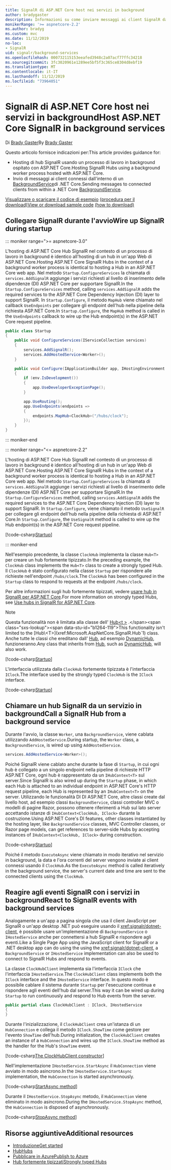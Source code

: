 ```yaml
---
title: SignalR di ASP.NET Core host nei servizi in background
author: bradygaster
description: Informazioni su come inviare messaggi ai client SignalR dalle classi BackgroundService di .NET Core.
monikerRange: '>= aspnetcore-2.2'
ms.author: bradyg
ms.custom: mvc
ms.date: 11/12/2019
no-loc:
- SignalR
uid: signalr/background-services
ms.openlocfilehash: 000732115153eeafed3948c2a07acf77ffc34218
ms.sourcegitcommit: 3fc3020961e1289ee5bf5f3c365ce8304d8ebf19
ms.translationtype: MT
ms.contentlocale: it-IT
ms.lasthandoff: 11/12/2019
ms.locfileid: "73964051"
---
```

# <a name="host-aspnet-core-opno-locsignalr-in-background-services"></a><span data-ttu-id="b1264-103">SignalR di ASP.NET Core host nei servizi in background</span><span class="sxs-lookup"><span data-stu-id="b1264-103">Host ASP.NET Core SignalR in background services</span></span>

<span data-ttu-id="b1264-104">Di [Brady Gaster](https://twitter.com/bradygaster)</span><span class="sxs-lookup"><span data-stu-id="b1264-104">By [Brady Gaster](https://twitter.com/bradygaster)</span></span>

<span data-ttu-id="b1264-105">Questo articolo fornisce indicazioni per:</span><span class="sxs-lookup"><span data-stu-id="b1264-105">This article provides guidance for:</span></span>

* <span data-ttu-id="b1264-106">Hosting di hub SignalR usando un processo di lavoro in background ospitato con ASP.NET Core.</span><span class="sxs-lookup"><span data-stu-id="b1264-106">Hosting SignalR Hubs using a background worker process hosted with ASP.NET Core.</span></span>
* <span data-ttu-id="b1264-107">Invio di messaggi ai client connessi dall'interno di un [BackgroundService](xref:Microsoft.Extensions.Hosting.BackgroundService)di .NET Core.</span><span class="sxs-lookup"><span data-stu-id="b1264-107">Sending messages to connected clients from within a .NET Core [BackgroundService](xref:Microsoft.Extensions.Hosting.BackgroundService).</span></span>

<span data-ttu-id="b1264-108">[Visualizzare o scaricare il codice di esempio](https://github.com/aspnet/AspNetCore.Docs/tree/master/aspnetcore/signalr/background-service/sample/) [(procedura per il download)](xref:index#how-to-download-a-sample)</span><span class="sxs-lookup"><span data-stu-id="b1264-108">[View or download sample code](https://github.com/aspnet/AspNetCore.Docs/tree/master/aspnetcore/signalr/background-service/sample/) [(how to download)](xref:index#how-to-download-a-sample)</span></span>

## <a name="wire-up-opno-locsignalr-during-startup"></a><span data-ttu-id="b1264-109">Collegare SignalR durante l'avvio</span><span class="sxs-lookup"><span data-stu-id="b1264-109">Wire up SignalR during startup</span></span>

::: moniker range=">= aspnetcore-3.0"

<span data-ttu-id="b1264-110">L'hosting di ASP.NET Core Hub SignalR nel contesto di un processo di lavoro in background è identico all'hosting di un hub in un'app Web di ASP.NET Core.</span><span class="sxs-lookup"><span data-stu-id="b1264-110">Hosting ASP.NET Core SignalR Hubs in the context of a background worker process is identical to hosting a Hub in an ASP.NET Core web app.</span></span> <span data-ttu-id="b1264-111">Nel metodo `Startup.ConfigureServices` la chiamata di `services.AddSignalR` aggiunge i servizi richiesti al livello di inserimento delle dipendenze (DI) ASP.NET Core per supportare SignalR.</span><span class="sxs-lookup"><span data-stu-id="b1264-111">In the `Startup.ConfigureServices` method, calling `services.AddSignalR` adds the required services to the ASP.NET Core Dependency Injection (DI) layer to support SignalR.</span></span> <span data-ttu-id="b1264-112">In `Startup.Configure`, il metodo `MapHub` viene chiamato nel callback `UseEndpoints` per collegare gli endpoint dell'hub nella pipeline della richiesta ASP.NET Core.</span><span class="sxs-lookup"><span data-stu-id="b1264-112">In `Startup.Configure`, the `MapHub` method is called in the `UseEndpoints` callback to wire up the Hub endpoint(s) in the ASP.NET Core request pipeline.</span></span>

```csharp
public class Startup
{
    public void ConfigureServices(IServiceCollection services)
    {
        services.AddSignalR();
        services.AddHostedService<Worker>();
    }

    public void Configure(IApplicationBuilder app, IHostingEnvironment env)
    {
        if (env.IsDevelopment())
        {
            app.UseDeveloperExceptionPage();
        }

        app.UseRouting();
        app.UseEndpoints(endpoints =>
        {
            endpoints.MapHub<ClockHub>("/hubs/clock");
        });
    }
}
```

::: moniker-end

::: moniker range="<= aspnetcore-2.2"

<span data-ttu-id="b1264-113">L'hosting di ASP.NET Core Hub SignalR nel contesto di un processo di lavoro in background è identico all'hosting di un hub in un'app Web di ASP.NET Core.</span><span class="sxs-lookup"><span data-stu-id="b1264-113">Hosting ASP.NET Core SignalR Hubs in the context of a background worker process is identical to hosting a Hub in an ASP.NET Core web app.</span></span> <span data-ttu-id="b1264-114">Nel metodo `Startup.ConfigureServices` la chiamata di `services.AddSignalR` aggiunge i servizi richiesti al livello di inserimento delle dipendenze (DI) ASP.NET Core per supportare SignalR.</span><span class="sxs-lookup"><span data-stu-id="b1264-114">In the `Startup.ConfigureServices` method, calling `services.AddSignalR` adds the required services to the ASP.NET Core Dependency Injection (DI) layer to support SignalR.</span></span> <span data-ttu-id="b1264-115">In `Startup.Configure`, viene chiamato il metodo `UseSignalR` per collegare gli endpoint dell'hub nella pipeline della richiesta di ASP.NET Core.</span><span class="sxs-lookup"><span data-stu-id="b1264-115">In `Startup.Configure`, the `UseSignalR` method is called to wire up the Hub endpoint(s) in the ASP.NET Core request pipeline.</span></span>

[!code-csharp[Startup](background-service/sample/Server/Startup.cs?name=Startup)]

::: moniker-end

<span data-ttu-id="b1264-116">Nell'esempio precedente, la classe `ClockHub` implementa la classe `Hub<T>` per creare un hub fortemente tipizzato.</span><span class="sxs-lookup"><span data-stu-id="b1264-116">In the preceding example, the `ClockHub` class implements the `Hub<T>` class to create a strongly typed Hub.</span></span> <span data-ttu-id="b1264-117">Il `ClockHub` è stato configurato nella classe `Startup` per rispondere alle richieste nell'endpoint `/hubs/clock`.</span><span class="sxs-lookup"><span data-stu-id="b1264-117">The `ClockHub` has been configured in the `Startup` class to respond to requests at the endpoint `/hubs/clock`.</span></span>

<span data-ttu-id="b1264-118">Per altre informazioni sugli hub fortemente tipizzati, vedere [usare hub in SignalR per ASP.NET Core](xref:signalr/hubs#strongly-typed-hubs).</span><span class="sxs-lookup"><span data-stu-id="b1264-118">For more information on strongly typed Hubs, see [Use hubs in SignalR for ASP.NET Core](xref:signalr/hubs#strongly-typed-hubs).</span></span>

> [!NOTE]
> <span data-ttu-id="b1264-119">Questa funzionalità non è limitata alla classe dell' [Hub\<t >](xref:Microsoft.AspNetCore.SignalR.Hub`1) .</span><span class="sxs-lookup"><span data-stu-id="b1264-119">This functionality isn't limited to the [Hub\<T>](xref:Microsoft.AspNetCore.SignalR.Hub`1) class.</span></span> <span data-ttu-id="b1264-120">Anche tutte le classi che ereditano dall' [Hub](xref:Microsoft.AspNetCore.SignalR.Hub), ad esempio [DynamicHub](xref:Microsoft.AspNetCore.SignalR.DynamicHub), funzioneranno.</span><span class="sxs-lookup"><span data-stu-id="b1264-120">Any class that inherits from [Hub](xref:Microsoft.AspNetCore.SignalR.Hub), such as [DynamicHub](xref:Microsoft.AspNetCore.SignalR.DynamicHub), will also work.</span></span>

[!code-csharp[Startup](background-service/sample/Server/ClockHub.cs?name=ClockHub)]

<span data-ttu-id="b1264-121">L'interfaccia utilizzata dalla `ClockHub` fortemente tipizzata è l'interfaccia `IClock`.</span><span class="sxs-lookup"><span data-stu-id="b1264-121">The interface used by the strongly typed `ClockHub` is the `IClock` interface.</span></span>

[!code-csharp[Startup](background-service/sample/HubServiceInterfaces/IClock.cs?name=IClock)]

## <a name="call-a-opno-locsignalr-hub-from-a-background-service"></a><span data-ttu-id="b1264-122">Chiamare un hub SignalR da un servizio in background</span><span class="sxs-lookup"><span data-stu-id="b1264-122">Call a SignalR Hub from a background service</span></span>

<span data-ttu-id="b1264-123">Durante l'avvio, la classe `Worker`, una `BackgroundService`, viene cablata utilizzando `AddHostedService`.</span><span class="sxs-lookup"><span data-stu-id="b1264-123">During startup, the `Worker` class, a `BackgroundService`, is wired up using `AddHostedService`.</span></span>

```csharp
services.AddHostedService<Worker>();
```

<span data-ttu-id="b1264-124">Poiché SignalR viene cablato anche durante la fase di `Startup`, in cui ogni hub è collegato a un singolo endpoint nella pipeline di richieste HTTP ASP.NET Core, ogni hub è rappresentato da un `IHubContext<T>` sul server.</span><span class="sxs-lookup"><span data-stu-id="b1264-124">Since SignalR is also wired up during the `Startup` phase, in which each Hub is attached to an individual endpoint in ASP.NET Core's HTTP request pipeline, each Hub is represented by an `IHubContext<T>` on the server.</span></span> <span data-ttu-id="b1264-125">Utilizzando le funzionalità DI DI ASP.NET Core, altre classi create dal livello host, ad esempio classi `BackgroundService`, classi controller MVC o modelli di pagine Razor, possono ottenere riferimenti a Hub sul lato server accettando istanze di `IHubContext<ClockHub, IClock>` durante la costruzione.</span><span class="sxs-lookup"><span data-stu-id="b1264-125">Using ASP.NET Core's DI features, other classes instantiated by the hosting layer, like `BackgroundService` classes, MVC Controller classes, or Razor page models, can get references to server-side Hubs by accepting instances of `IHubContext<ClockHub, IClock>` during construction.</span></span>

[!code-csharp[Startup](background-service/sample/Server/Worker.cs?name=Worker)]

<span data-ttu-id="b1264-126">Poiché il metodo `ExecuteAsync` viene chiamato in modo iterativo nel servizio in background, la data e l'ora correnti del server vengono inviate ai client connessi usando il `ClockHub`.</span><span class="sxs-lookup"><span data-stu-id="b1264-126">As the `ExecuteAsync` method is called iteratively in the background service, the server's current date and time are sent to the connected clients using the `ClockHub`.</span></span>

## <a name="react-to-opno-locsignalr-events-with-background-services"></a><span data-ttu-id="b1264-127">Reagire agli eventi SignalR con i servizi in background</span><span class="sxs-lookup"><span data-stu-id="b1264-127">React to SignalR events with background services</span></span>

<span data-ttu-id="b1264-128">Analogamente a un'app a pagina singola che usa il client JavaScript per SignalR o un'app desktop .NET può eseguire usando il <xref:signalr/dotnet-client>, è possibile usare un'implementazione di `BackgroundService` o `IHostedService` anche per connettersi a hub SignalR e rispondere agli eventi.</span><span class="sxs-lookup"><span data-stu-id="b1264-128">Like a Single Page App using the JavaScript client for SignalR or a .NET desktop app can do using the using the <xref:signalr/dotnet-client>, a `BackgroundService` or `IHostedService` implementation can also be used to connect to SignalR Hubs and respond to events.</span></span>

<span data-ttu-id="b1264-129">La classe `ClockHubClient` implementa sia l'interfaccia `IClock` che l'interfaccia `IHostedService`.</span><span class="sxs-lookup"><span data-stu-id="b1264-129">The `ClockHubClient` class implements both the `IClock` interface and the `IHostedService` interface.</span></span> <span data-ttu-id="b1264-130">In questo modo è possibile cablare il sistema durante `Startup` per l'esecuzione continua e rispondere agli eventi dell'hub dal server.</span><span class="sxs-lookup"><span data-stu-id="b1264-130">This way it can be wired up during `Startup` to run continuously and respond to Hub events from the server.</span></span>

```csharp
public partial class ClockHubClient : IClock, IHostedService
{
}
```

<span data-ttu-id="b1264-131">Durante l'inizializzazione, il `ClockHubClient` crea un'istanza di un `HubConnection` e collega il metodo `IClock.ShowTime` come gestore per l'evento `ShowTime` dell'hub.</span><span class="sxs-lookup"><span data-stu-id="b1264-131">During initialization, the `ClockHubClient` creates an instance of a `HubConnection` and wires up the `IClock.ShowTime` method as the handler for the Hub's `ShowTime` event.</span></span>

[!code-csharp[The ClockHubClient constructor](background-service/sample/Clients.ConsoleTwo/ClockHubClient.cs?name=ClockHubClientCtor)]

<span data-ttu-id="b1264-132">Nell'implementazione `IHostedService.StartAsync` il `HubConnection` viene avviato in modo asincrono.</span><span class="sxs-lookup"><span data-stu-id="b1264-132">In the `IHostedService.StartAsync` implementation, the `HubConnection` is started asynchronously.</span></span>

[!code-csharp[StartAsync method](background-service/sample/Clients.ConsoleTwo/ClockHubClient.cs?name=StartAsync)]

<span data-ttu-id="b1264-133">Durante il `IHostedService.StopAsync` metodo, il `HubConnection` viene eliminato in modo asincrono.</span><span class="sxs-lookup"><span data-stu-id="b1264-133">During the `IHostedService.StopAsync` method, the `HubConnection` is disposed of asynchronously.</span></span>

[!code-csharp[StopAsync method](background-service/sample/Clients.ConsoleTwo/ClockHubClient.cs?name=StopAsync)]

## <a name="additional-resources"></a><span data-ttu-id="b1264-134">Risorse aggiuntive</span><span class="sxs-lookup"><span data-stu-id="b1264-134">Additional resources</span></span>

* [<span data-ttu-id="b1264-135">Introduzione</span><span class="sxs-lookup"><span data-stu-id="b1264-135">Get started</span></span>](xref:tutorials/signalr)
* [<span data-ttu-id="b1264-136">Hub</span><span class="sxs-lookup"><span data-stu-id="b1264-136">Hubs</span></span>](xref:signalr/hubs)
* [<span data-ttu-id="b1264-137">Pubblicare in Azure</span><span class="sxs-lookup"><span data-stu-id="b1264-137">Publish to Azure</span></span>](xref:signalr/publish-to-azure-web-app)
* [<span data-ttu-id="b1264-138">Hub fortemente tipizzati</span><span class="sxs-lookup"><span data-stu-id="b1264-138">Strongly typed Hubs</span></span>](xref:signalr/hubs#strongly-typed-hubs)
